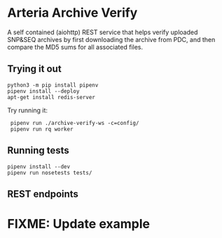 Arteria Archive Verify
==================

A self contained (aiohttp) REST service that helps verify uploaded SNP&SEQ archives by first downloading the archive from PDC, and then compare the MD5 sums for all associated files.  

Trying it out
-------------

    python3 -m pip install pipenv
    pipenv install --deploy
    apt-get install redis-server


Try running it:

     pipenv run ./archive-verify-ws -c=config/
     pipenv run rq worker

Running tests
-------------

    pipenv install --dev
    pipenv run nosetests tests/


REST endpoints
--------------

# FIXME: Update example
